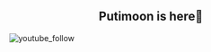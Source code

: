 <h2 align="center">Putimoon is here🥷</h2>

![youtube_follow](https://github.com/putimoon/putimoon/blob/main/image/youtube.png)
